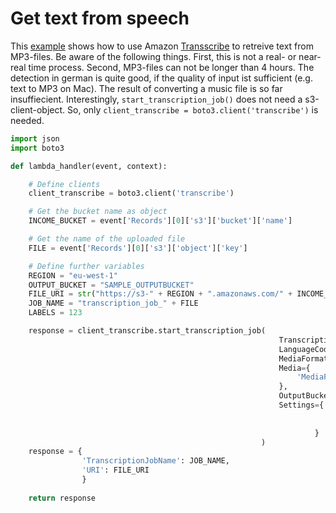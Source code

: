 # Get text from speech

This [example](https://github.com/Zirkonium88/AWS/blob/master/Lambda/TransScribeMP3/handler.py) shows how to use Amazon [Transscribe](https://aws.amazon.com/transcribe/?nc1=h_ls) to retreive text from MP3-files. Be aware of the following things. First, this is not a real- or near-real time process. Second, MP3-files can not be longer than 4 hours. The detection in german is quite good, if the quality of input ist sufficient (e.g. text to MP3 on Mac). The result of converting a music file is so far insuffiecient. 
Interestingly, `start_transcription_job()` does not need a s3-client-object. So, only `client_transcribe = boto3.client('transcribe')`
is needed. 

```python
import json
import boto3

def lambda_handler(event, context):

    # Define clients
    client_transcribe = boto3.client('transcribe')

    # Get the bucket name as object
    INCOME_BUCKET = event['Records'][0]['s3']['bucket']['name']

    # Get the name of the uploaded file
    FILE = event['Records'][0]['s3']['object']['key']

    # Define further variables
    REGION = "eu-west-1"
    OUTPUT_BUCKET = "SAMPLE_OUTPUTBUCKET"
    FILE_URI = str("https://s3-" + REGION + ".amazonaws.com/" + INCOME_BUCKET + "/" + FILE)
    JOB_NAME = "transcription_job_" + FILE
    LABELS = 123

    response = client_transcribe.start_transcription_job(
                                                            TranscriptionJobName = JOB_NAME,
                                                            LanguageCode = 'de-DE', # Change the langugae accordingly
                                                            MediaFormat = 'mp3',
                                                            Media={
                                                                'MediaFileUri': FILE_URI
                                                            },
                                                            OutputBucketName= OUTPUT_BUCKET,
                                                            Settings={
                                                                        'ShowSpeakerLabels': True,
                                                                        'MaxSpeakerLabels': LABELS,
                                                                    }
                                                        )
    response = {
                'TranscriptionJobName': JOB_NAME,
                'URI': FILE_URI   
                }
    
    return response
```
